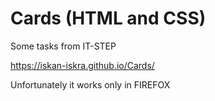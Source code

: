 # Cards (HTML and CSS)
Some tasks from IT-STEP

https://iskan-iskra.github.io/Cards/

Unfortunately it works only in FIREFOX 
